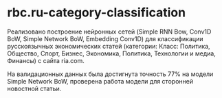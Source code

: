 # rbc.ru-category-classification

Реализовано построение нейронных сетей (Simple RNN Bow, Conv1D BoW, Simple Network BoW, Embedding Conv1D) для классификации русскоязычных экономических статей (категории: Класс: Политика, Общество, Спорт, Бизнес, Экономика, Политика, Технологии и медиа, Финансы) с сайта ria.com. 

На валидационных данных была достигнута точность 77% на модели Simple Network BoW, проверена работа модели для сторонней новостной статьи.
